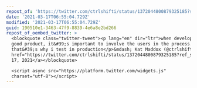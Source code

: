 ```yaml
---
repost_of: 'https://twitter.com/ctrlshifti/status/1372044800879325185?s=12'
date: '2021-03-17T06:55:04.729Z'
modified: '2021-03-17T06:55:04.729Z'
guid: 190510e1-3463-47f9-8839-4e6a8e2bd266
repost_of_oembed_twitter: >
  <blockquote class="twitter-tweet"><p lang="en" dir="ltr">when developing a
  good product, it&#39;s important to involve the users in the process.
  that&#39;s why i test in production</p>&mdash; Kat Maddox (@ctrlshifti) <a
  href="https://twitter.com/ctrlshifti/status/1372044800879325185?ref_src=twsrc%5Etfw">March
  17, 2021</a></blockquote>

  <script async src="https://platform.twitter.com/widgets.js"
  charset="utf-8"></script>
---
```

 
